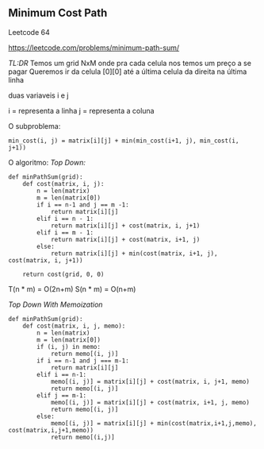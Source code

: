 ## Minimum Cost Path

Leetcode 64

https://leetcode.com/problems/minimum-path-sum/

_TL:DR_
Temos um grid NxM onde pra cada celula nos temos um preço a se pagar
Queremos ir da celula [0][0] até a última celula da direita na última linha

duas variaveis i e j

i = representa a linha
j = representa a coluna

O subproblema:
```
min_cost(i, j) = matrix[i][j] + min(min_cost(i+1, j), min_cost(i, j+1))
```

O algoritmo:
*Top Down:*
```
def minPathSum(grid):
    def cost(matrix, i, j):
        n = len(matrix)
        m = len(matrix[0])
        if i == n-1 and j == m -1:
            return matrix[i][j]
        elif i == n - 1:
            return matrix[i][j] + cost(matrix, i, j+1)
        elif i == m - 1:
            return matrix[i][j] + cost(matrix, i+1, j)
        else:
            return matrix[i][j] + min(cost(matrix, i+1, j), cost(matrix, i, j+1))

    return cost(grid, 0, 0)
```
T(n * m) = O(2n+m)
S(n * m) = O(n+m)

*Top Down With Memoization*
```
def minPathSum(grid):
    def cost(matrix, i, j, memo):
        n = len(matrix)
        m = len(matrix[0])
        if (i, j) in memo:
            return memo[(i, j)]
        if i == n-1 and j === m-1:
            return matrix[i][j]
        elif i == n-1:
            memo[(i, j)] = matrix[i][j] + cost(matrix, i, j+1, memo)
            return memo[(i, j)]
        elif j == m-1:
            memo[(i, j)] = matrix[i][j] + cost(matrix, i+1, j, memo)
            return memo[(i, j)]
        else:
            memo[(i, j)] = matrix[i][j] + min(cost(matrix,i+1,j,memo), cost(matrix,i,j+1,memo))
            return memo[(i,j)]
```

